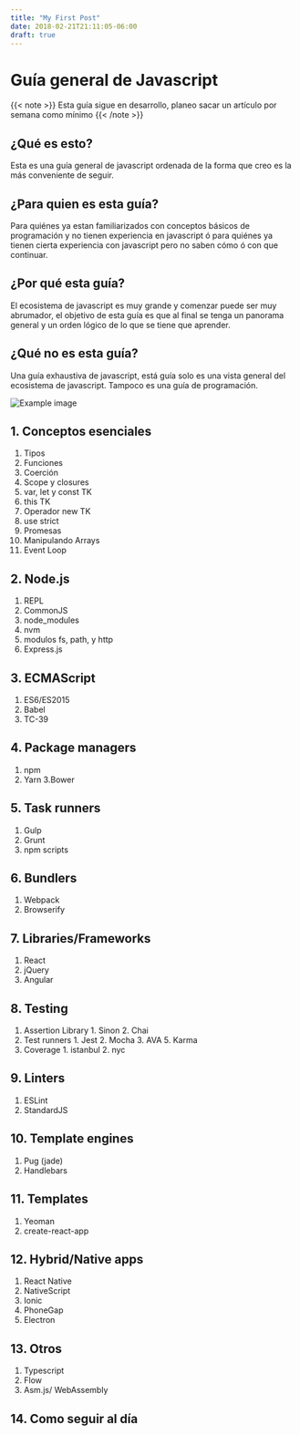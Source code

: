 ```yaml
---
title: "My First Post"
date: 2018-02-21T21:11:05-06:00
draft: true
---
```


# Guía general de Javascript

{{< note >}}
  Esta guía sigue en desarrollo, planeo sacar un artículo por semana como mínimo
{{< /note >}}


## ¿Qué es esto?
Esta es una guía general de javascript ordenada de la forma que creo es la más conveniente de seguir.

## ¿Para quien es esta guía?
Para quiénes ya estan familiarizados con conceptos básicos de programación y no tienen experiencia en javascript ó para quiénes ya tienen cierta experiencia con javascript pero no saben cómo ó con que continuar.

## ¿Por qué esta guía?
El ecosistema de javascript es muy grande y comenzar puede ser muy abrumador, el objetivo de esta guía es que al final se tenga un panorama general y un orden lógico de lo que se tiene que aprender.

## ¿Qué no es esta guía?
Una guía exhaustiva de javascript, está guía solo es una vista general del ecosistema de javascript. Tampoco es una guía de programación.


![Example image](/js.png)

## 1. Conceptos esenciales
1. Tipos
2. Funciones
3. Coerción
4. Scope y closures
5. var, let y const TK
6. this TK
7. Operador new TK
8. use strict
9. Promesas
10. Manipulando Arrays
11. Event Loop

## 2. Node.js

  1. REPL
  2. CommonJS
  3. node_modules
  4. nvm
  5. modulos fs, path, y http
  6. Express.js

## 3. ECMAScript
  1. ES6/ES2015
  2. Babel
  3. TC-39

## 4. Package managers
  1. npm
  2. Yarn
  3.Bower

## 5. Task runners
  1. Gulp
  2. Grunt
  3. npm scripts

## 6. Bundlers
 1. Webpack
 2. Browserify

## 7. Libraries/Frameworks
  1. React
  2. jQuery
  3. Angular

## 8. Testing
  1. Assertion Library
    1. Sinon
    2. Chai
  1. Test runners
    1. Jest
    2. Mocha
    3. AVA
    5. Karma
  1. Coverage
    1. istanbul
    2. nyc

## 9. Linters
  1. ESLint
  2. StandardJS

## 10. Template engines
  1. Pug (jade)
  2. Handlebars

## 11. Templates
  1. Yeoman
  2. create-react-app

## 12. Hybrid/Native apps
  1. React Native
  2. NativeScript
  3. Ionic
  4. PhoneGap
  5. Electron

## 13. Otros
  1. Typescript
  2. Flow
  4. Asm.js/ WebAssembly

## 14. Como seguir al día